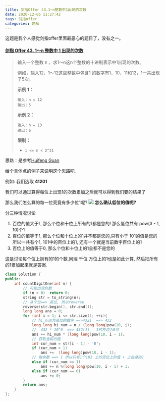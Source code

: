 ```yaml
---
title: 剑指Offer 43.1~n整数中1出现的次数
date: 2020-12-05 11:27:42
tags: 剑指offer
categories: 题解
---
```


这题是我个人感觉剑指offer里面最恶心的题目了，没有之一。

<!--more-->

#### [剑指 Offer 43. 1～n 整数中 1 出现的次数](https://leetcode-cn.com/problems/1nzheng-shu-zhong-1chu-xian-de-ci-shu-lcof/)

> 输入一个整数 n ，求1～n这n个整数的十进制表示中1出现的次数。
>
> 例如，输入12，1～12这些整数中包含1 的数字有1、10、11和12，1一共出现了5次。
>
>  
>
> **示例 1：**
>
> ```
> 输入：n = 12
> 输出：5
> ```
>
> **示例 2：**
>
> ```
> 输入：n = 13
> 输出：6
> ```
>
> **限制：**
>
> - `1 <= n < 2^31`



思路：是参考[Huifeng Guan](https://www.youtube.com/channel/UCY5Z0of98W-YSdmPgAe1DaA) 



给个具体点的例子来说明这个思路吧.



例如: 我们选取  **41201**



我们可以通过算得每位上出现1的次数累加之后就可以得到我们要的结果了



那么我们怎么算的每一位究竟有多少位1呢?
![](https://wooyooyoo-photo.oss-cn-hangzhou.aliyuncs.com/blog/2020/12/tu2.png)
**怎么确认低位的值呢?**

分三种情况讨论

1. 百位的值大于1, 那么个位和十位上所有的1都是您的! 那么低位共有 pow(3 - 1, 10)个1
2. 百位的值等于1, 那么个位和十位上的1并不都是您的,只有小于 101的值是您的 所以一共有个1, 101中的百位上的1,  还有一个就是当前数字百位上的1
3. 百位上的值等于0, 那么个位和十位上的1全都不是您的

这是讨论每个位上拥有的1的个数,同理 千位 万位上的1也是如此计算, 然后把所有的1累加起来就是答案.




```C++
class Solution {
public:
    int countDigitOne(int n) {
        // 可能出现负数
        if (n < 0)  return 0;
        string str = to_string(n);
        // 从个位==> 高位, 所以reverse
        reverse(str.begin(), str.end());
        long long ans = 0;
        for (int i = 1; i <= str.size(); ++i){
            // hi_num为高位的数字 ==>4321  ==> 432
            long long hi_num = n / (long long)pow(10, i);
            //  432 * 10^0  ==> 432[1]   1的左边为0位
            ans += hi_num * (long long)pow(10, i - 1);
			// 获取当前的值
            int cur_num = str[i - 1] - '0';
            if (cur_num > 1)
                ans +=  (long long)pow(10, i - 1);
            // 取余数 ==> 1 所以只有1个101 上的百位上的值 + 上自身的1
            else if (cur_num == 1)
                ans += n %(long long)pow(10, i - 1) + 1;
            else if (cur_num == 0)
                ans += 0;
        }
        return ans;
    }
};
```

